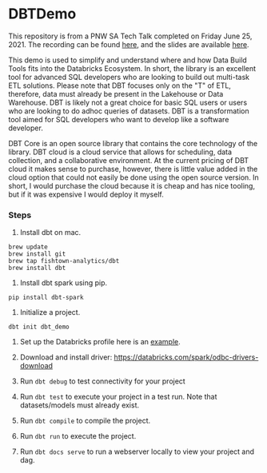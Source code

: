 # DBTDemo

This repository is from a PNW SA Tech Talk completed on Friday June 25, 2021. The recording can be found [here](https://drive.google.com/file/d/18App1RNrMfPLTVSqiP4b1cZakiPLlY5C/view?usp=sharing), and the slides are available [here](https://docs.google.com/presentation/d/10FcS0rUxYHvYEIvr4i5gw_5smQ9t9veoDIER2x0gsW0/edit?usp=sharing). 

This demo is used to simplify and understand where and how Data Build Tools fits into the Databricks Ecosystem. In short, the library is an excellent tool for advanced SQL developers who are looking to build out multi-task ETL solutions. Please note that DBT focuses only on the "T" of ETL, therefore, data must already be present in the Lakehouse or Data Warehouse. DBT is likely not a great choice for basic SQL users or users who are looking to do adhoc queries of datasets. DBT is a transformation tool aimed for SQL developers who want to develop like a software developer. 

DBT Core is an open source library that contains the core technology of the library. DBT cloud is a cloud service that allows for scheduling, data collection, and a collaborative environment. At the current pricing of DBT cloud it makes sense to purchase, however, there is little value added in the cloud option that could not easily be done using the open source version. In short, I would purchase the cloud because it is cheap and has nice tooling, but if it was expensive I would deploy it myself. 





### Steps

1. Install dbt on mac.
```
brew update
brew install git
brew tap fishtown-analytics/dbt
brew install dbt
```


1. Install dbt spark using pip. 
```
pip install dbt-spark
```

1. Initialize a project.  
```
dbt init dbt_demo
```

1. Set up the Databricks profile here is an [example](https://docs.getdbt.com/reference/warehouse-profiles/spark-profile#odbc).  

1. Download and install driver: https://databricks.com/spark/odbc-drivers-download

1. Run `dbt debug` to test connectivity for your project

1. Run `dbt test` to execute your project in a test run. Note that datasets/models must already exist. 

1. Run `dbt compile` to compile the project. 

1. Run `dbt run` to execute the project. 

1. Run `dbt docs serve` to run a webserver locally to view your project and dag. 


